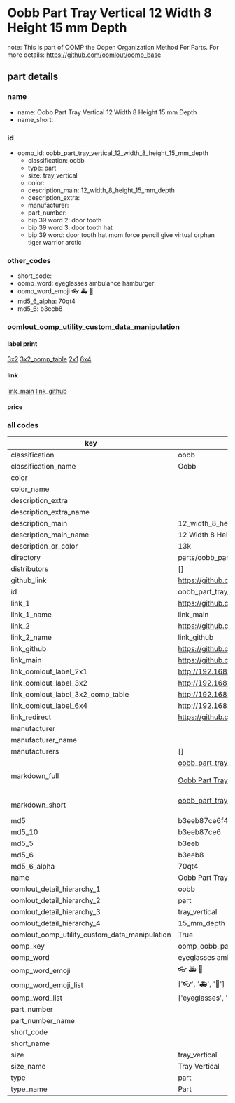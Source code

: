 # Oobb Part Tray Vertical 12 Width 8 Height 15 mm Depth  

note: This is part of OOMP the Oopen Organization Method For Parts. For more details: https://github.com/oomlout/oomp_base

##  part details
  







### name
* name: Oobb Part Tray Vertical 12 Width 8 Height 15 mm Depth
* name_short: 
### id
* oomp_id: oobb_part_tray_vertical_12_width_8_height_15_mm_depth
  * classification: oobb
  * type: part
  * size: tray_vertical
  * color: 
  * description_main: 12_width_8_height_15_mm_depth
  * description_extra: 
  * manufacturer: 
  * part_number: 
  * bip 39 word 2: door tooth
  * bip 39 word 3: door tooth hat
  * bip 39 word: door tooth hat mom force pencil give virtual orphan tiger warrior arctic

### other_codes
* short_code: 
* oomp_word: eyeglasses ambulance hamburger
* oomp_word_emoji :eyeglasses: :ambulance: :hamburger:
* md5_6_alpha: 70qt4
* md5_6: b3eeb8






### oomlout_oomp_utility_custom_data_manipulation
#### label print
[3x2](http://192.168.1.245:1112/?label=oomp%2070qt4)
[3x2_oomp_table](http://192.168.1.108:1112/?label=oomp%2070qt4)
[2x1](http://192.168.1.242:1112/?label=oomp%2070qt4)
[6x4](http://192.168.1.55:1112/?label=oomp%2070qt4)    

#### link

[link_main](https://github.com/oomlout/oomlout_oomp_version_1_messy/tree/main/parts/oobb_part_tray_vertical_12_width_8_height_15_mm_depth) [link_github](https://github.com/oomlout/oomlout_oomp_version_1_messy/tree/main/parts/oobb_part_tray_vertical_12_width_8_height_15_mm_depth)                             

#### price







### all codes 
| key | value |  
| --- | --- |  
| classification | oobb |  
| classification_name | Oobb |  
| color |  |  
| color_name |  |  
| description_extra |  |  
| description_extra_name |  |  
| description_main | 12_width_8_height_15_mm_depth |  
| description_main_name | 12 Width 8 Height 15 mm Depth |  
| description_or_color | 13k |  
| directory | parts/oobb_part_tray_vertical_12_width_8_height_15_mm_depth |  
| distributors | [] |  
| github_link | https://github.com/oomlout/oomlout_oomp_part_src/tree/main/parts/oobb_part_tray_vertical_12_width_8_height_15_mm_depth |  
| id | oobb_part_tray_vertical_12_width_8_height_15_mm_depth |  
| link_1 | https://github.com/oomlout/oomlout_oomp_version_1_messy/tree/main/parts/oobb_part_tray_vertical_12_width_8_height_15_mm_depth |  
| link_1_name | link_main |  
| link_2 | https://github.com/oomlout/oomlout_oomp_version_1_messy/tree/main/parts/oobb_part_tray_vertical_12_width_8_height_15_mm_depth |  
| link_2_name | link_github |  
| link_github | https://github.com/oomlout/oomlout_oomp_version_1_messy/tree/main/parts/oobb_part_tray_vertical_12_width_8_height_15_mm_depth |  
| link_main | https://github.com/oomlout/oomlout_oomp_version_1_messy/tree/main/parts/oobb_part_tray_vertical_12_width_8_height_15_mm_depth |  
| link_oomlout_label_2x1 | http://192.168.1.242:1112/?label=oomp%2070qt4 |  
| link_oomlout_label_3x2 | http://192.168.1.245:1112/?label=oomp%2070qt4 |  
| link_oomlout_label_3x2_oomp_table | http://192.168.1.108:1112/?label=oomp%2070qt4 |  
| link_oomlout_label_6x4 | http://192.168.1.55:1112/?label=oomp%2070qt4 |  
| link_redirect | https://github.com/oomlout/oomlout_oomp_version_1_messy/tree/main/parts/oobb_part_tray_vertical_12_width_8_height_15_mm_depth |  
| manufacturer |  |  
| manufacturer_name |  |  
| manufacturers | [] |  
| markdown_full | [oobb_part_tray_vertical_12_width_8_height_15_mm_depth](none)<br>[](none)<br>[Oobb Part Tray Vertical 12 Width 8 Height 15 Mm Depth](none)<br><br> |  
| markdown_short | [oobb_part_tray_vertical_12_width_8_height_15_mm_depth](none)<br><br> |  
| md5 | b3eeb87ce6f46c4e8aad88ecd339320b |  
| md5_10 | b3eeb87ce6 |  
| md5_5 | b3eeb |  
| md5_6 | b3eeb8 |  
| md5_6_alpha | 70qt4 |  
| name | Oobb Part Tray Vertical 12 Width 8 Height 15 mm Depth |  
| oomlout_detail_hierarchy_1 | oobb |  
| oomlout_detail_hierarchy_2 | part |  
| oomlout_detail_hierarchy_3 | tray_vertical |  
| oomlout_detail_hierarchy_4 | 15_mm_depth |  
| oomlout_oomp_utility_custom_data_manipulation | True |  
| oomp_key | oomp_oobb_part_tray_vertical_12_width_8_height_15_mm_depth |  
| oomp_word | eyeglasses ambulance hamburger |  
| oomp_word_emoji | :eyeglasses: :ambulance: :hamburger: |  
| oomp_word_emoji_list | [':eyeglasses:', ':ambulance:', ':hamburger:'] |  
| oomp_word_list | ['eyeglasses', 'ambulance', 'hamburger'] |  
| part_number |  |  
| part_number_name |  |  
| short_code |  |  
| short_name |  |  
| size | tray_vertical |  
| size_name | Tray Vertical |  
| type | part |  
| type_name | Part |  
